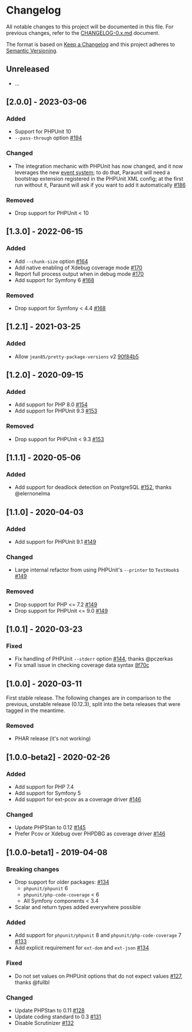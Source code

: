 # Changelog
All notable changes to this project will be documented in this file. For previous changes, refer to the [CHANGELOG-0.x.md](https://github.com/facile-it/paraunit/blob/0.12.x/CHANGELOG-0.x.md) document.

The format is based on [Keep a Changelog](http://keepachangelog.com/en/1.0.0/)
and this project adheres to [Semantic Versioning](http://semver.org/spec/v2.0.0.html).

## Unreleased
 * ...

## [2.0.0] - 2023-03-06
### Added
 * Support for PHPUnit 10
 * `--pass-through` option [#194](https://github.com/facile-it/paraunit/pull/194)
### Changed
 * The integration mechanic with PHPUnit has now changed, and it now leverages the new [event system](https://github.com/sebastianbergmann/phpunit/issues/4676); to do that, Paraunit will need a bootstrap extension registered in the PHPUnit XML config; at the first run without it, Paraunit will ask if you want to add it automatically [#186](https://github.com/facile-it/paraunit/pull/186)
### Removed
 * Drop support for PHPUnit < 10 

## [1.3.0] - 2022-06-15
### Added
 * Add `--chunk-size` option [#164](https://github.com/facile-it/paraunit/pull/164)
 * Add native enabling of Xdebug coverage mode [#170](https://github.com/facile-it/paraunit/pull/170)
 * Report full process output when in debug mode [#170](https://github.com/facile-it/paraunit/pull/170)
 * Add support for Symfony 6 [#168](https://github.com/facile-it/paraunit/pull/168)
### Removed
 * Drop support for Symfony < 4.4 [#168](https://github.com/facile-it/paraunit/pull/168)

## [1.2.1] - 2021-03-25
### Added
 * Allow `jean85/pretty-package-versions` v2 [90f84b5](https://github.com/facile-it/paraunit/commit/90f84b545323053833834ea6d1b2641bd2d810f0)

## [1.2.0] - 2020-09-15
### Added
 * Add support for PHP 8.0 [#154](https://github.com/facile-it/paraunit/pull/154)
 * Add support for PHPUnit 9.3 [#153](https://github.com/facile-it/paraunit/pull/153)
### Removed
 * Drop support for PHPUnit < 9.3 [#153](https://github.com/facile-it/paraunit/pull/153)

## [1.1.1] - 2020-05-06
### Added
 * Add support for deadlock detection on PostgreSQL [#152](https://github.com/facile-it/paraunit/pull/152), thanks @elernonelma

## [1.1.0] - 2020-04-03
### Added
 * Add support for PHPUnit 9.1 [#149](https://github.com/facile-it/paraunit/pull/149)
### Changed
 * Large internal refactor from using PHPUnit's `--printer` to `TestHook`s [#149](https://github.com/facile-it/paraunit/pull/149)
### Removed
 * Drop support for PHP <= 7.2 [#149](https://github.com/facile-it/paraunit/pull/149)
 * Drop support for PHPUnit <= 9.0 [#149](https://github.com/facile-it/paraunit/pull/149)

## [1.0.1] - 2020-03-23
### Fixed
 * Fix handling of PHPUnit `--stderr` option [#144](https://github.com/facile-it/paraunit/pull/144), thanks @pczerkas
 * Fix small issue in checking coverage data syntax [8f70c](https://github.com/facile-it/paraunit/commit/8f70c479adf266ccec59103b20895c02ac7ef4c3)

## [1.0.0] - 2020-03-11
First stable release. The following changes are in comparison to the previous, unstable release (0.12.3), split into the beta releases that were tagged in the meantime.
### Removed
 * PHAR release (it's not working)

## [1.0.0-beta2] - 2020-02-26
### Added
 * Add support for PHP 7.4
 * Add support for Symfony 5
 * Add support for ext-pcov as a coverage driver [#146](https://github.com/facile-it/paraunit/pull/146)

### Changed
 * Update PHPStan to 0.12 [#145](https://github.com/facile-it/paraunit/pull/145)
 * Prefer Pcov or Xdebug over PHPDBG as coverage driver [#146](https://github.com/facile-it/paraunit/pull/146)

## [1.0.0-beta1] - 2019-04-08
### Breaking changes
 * Drop support for older packages: [#134](https://github.com/facile-it/paraunit/pull/134)
   * `phpunit/phpunit` 6
   * `phpunit/php-code-coverage` < 6
   * All Symfony components < 3.4
 * Scalar and return types added everywhere possible

### Added
 * Add support for `phpunit/phpunit` 8 and `phpunit/php-code-coverage` 7 [#133](https://github.com/facile-it/paraunit/pull/133)
 * Add explicit requirement for `ext-dom` and `ext-json` [#134](https://github.com/facile-it/paraunit/pull/134)

### Fixed
 * Do not set values on PHPUnit options that do not expect values [#127](https://github.com/facile-it/paraunit/pull/127), thanks @fullbl

### Changed
 * Update PHPStan to 0.11 [#128](https://github.com/facile-it/paraunit/pull/128)
 * Update coding standard to 0.3 [#131](https://github.com/facile-it/paraunit/pull/131)
 * Disable Scrutinizer [#132](https://github.com/facile-it/paraunit/pull/132)
